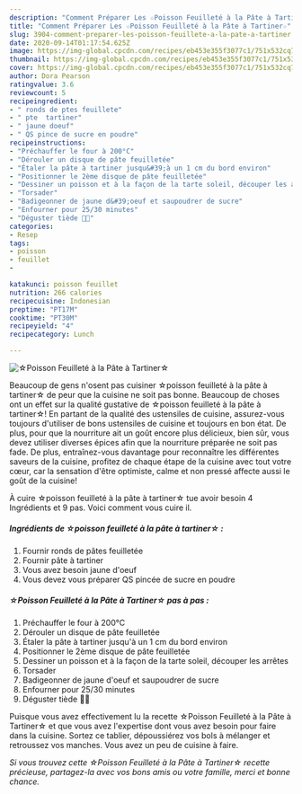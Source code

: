 ```yaml
---
description: "Comment Préparer Les ☆Poisson Feuilleté à la Pâte à Tartiner☆"
title: "Comment Préparer Les ☆Poisson Feuilleté à la Pâte à Tartiner☆"
slug: 3904-comment-preparer-les-poisson-feuillete-a-la-pate-a-tartiner
date: 2020-09-14T01:17:54.625Z
image: https://img-global.cpcdn.com/recipes/eb453e355f3077c1/751x532cq70/☆poisson-feuillete-a-la-pate-a-tartiner☆-photo-principale-de-la-recette.jpg
thumbnail: https://img-global.cpcdn.com/recipes/eb453e355f3077c1/751x532cq70/☆poisson-feuillete-a-la-pate-a-tartiner☆-photo-principale-de-la-recette.jpg
cover: https://img-global.cpcdn.com/recipes/eb453e355f3077c1/751x532cq70/☆poisson-feuillete-a-la-pate-a-tartiner☆-photo-principale-de-la-recette.jpg
author: Dora Pearson
ratingvalue: 3.6
reviewcount: 5
recipeingredient:
- " ronds de ptes feuillete"
- " pte  tartiner"
- " jaune doeuf"
- " QS pince de sucre en poudre"
recipeinstructions:
- "Préchauffer le four à 200°C"
- "Dérouler un disque de pâte feuilletée"
- "Étaler la pâte à tartiner jusqu&#39;à un 1 cm du bord environ"
- "Positionner le 2ème disque de pâte feuilletée"
- "Dessiner un poisson et à la façon de la tarte soleil, découper les arrêtes"
- "Torsader"
- "Badigeonner de jaune d&#39;oeuf et saupoudrer de sucre"
- "Enfourner pour 25/30 minutes"
- "Déguster tiède 🤤😋"
categories:
- Resep
tags:
- poisson
- feuillet
- 

katakunci: poisson feuillet  
nutrition: 266 calories
recipecuisine: Indonesian
preptime: "PT17M"
cooktime: "PT30M"
recipeyield: "4"
recipecategory: Lunch

---
```



![☆Poisson Feuilleté à la Pâte à Tartiner☆](https://img-global.cpcdn.com/recipes/eb453e355f3077c1/751x532cq70/☆poisson-feuillete-a-la-pate-a-tartiner☆-photo-principale-de-la-recette.jpg)

Beaucoup de gens n'osent pas cuisiner ☆poisson feuilleté à la pâte à tartiner☆ de peur que la cuisine ne soit pas bonne. Beaucoup de choses ont un effet sur la qualité gustative de ☆poisson feuilleté à la pâte à tartiner☆! En partant de la qualité des ustensiles de cuisine, assurez-vous toujours d'utiliser de bons ustensiles de cuisine et toujours en bon état. De plus, pour que la nourriture ait un goût encore plus délicieux, bien sûr, vous devez utiliser diverses épices afin que la nourriture préparée ne soit pas fade. De plus, entraînez-vous davantage pour reconnaître les différentes saveurs de la cuisine, profitez de chaque étape de la cuisine avec tout votre cœur, car la sensation d'être optimiste, calme et non pressé affecte aussi le goût de la cuisine!

<!--inarticleads1-->

À cuire ☆poisson feuilleté à la pâte à tartiner☆ tue avoir besoin 4 Ingrédients et 9 pas. Voici comment vous cuire il.

##### Ingrédients de ☆poisson feuilleté à la pâte à tartiner☆ :

1. Fournir  ronds de pâtes feuilletée
1. Fournir  pâte à tartiner
1. Vous avez besoin  jaune d&#39;oeuf
1. Vous devez vous préparer  QS pincée de sucre en poudre




<!--inarticleads2-->

##### ☆Poisson Feuilleté à la Pâte à Tartiner☆ pas à pas :

1. Préchauffer le four à 200°C
1. Dérouler un disque de pâte feuilletée
1. Étaler la pâte à tartiner jusqu&#39;à un 1 cm du bord environ
1. Positionner le 2ème disque de pâte feuilletée
1. Dessiner un poisson et à la façon de la tarte soleil, découper les arrêtes
1. Torsader
1. Badigeonner de jaune d&#39;oeuf et saupoudrer de sucre
1. Enfourner pour 25/30 minutes
1. Déguster tiède 🤤😋




<!--inarticleads1-->

<p>
Puisque vous avez effectivement lu la recette ☆Poisson Feuilleté à la Pâte à Tartiner☆ et que vous avez l'expertise dont vous avez besoin pour faire dans la cuisine. Sortez ce tablier, dépoussiérez vos bols à mélanger et retroussez vos manches. Vous avez un peu de cuisine à faire.
</p>

<p>
<i>Si vous trouvez cette ☆Poisson Feuilleté à la Pâte à Tartiner☆ recette précieuse, partagez-la avec vos bons amis ou votre famille, merci et bonne chance.</i>
</p>
